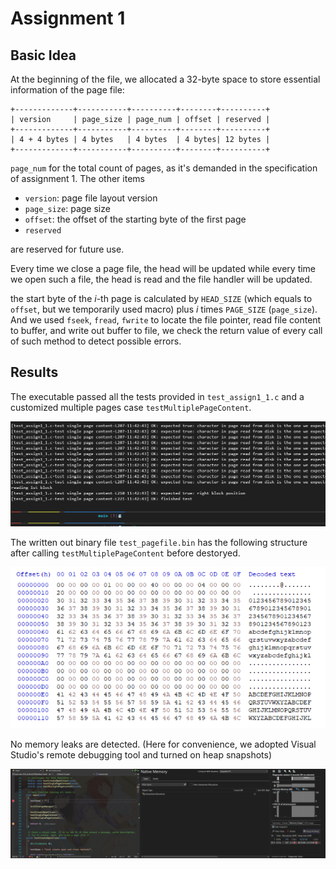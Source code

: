 # Assignment 1

## Basic Idea

At the beginning of the file, we allocated a 32-byte space to store essential information of the page file:

```text
+-------------+-----------+----------+--------+----------+
| version     | page_size | page_num | offset | reserved |
+-------------+-----------+----------+--------+----------+
| 4 + 4 bytes | 4 bytes   | 4 bytes  | 4 bytes| 12 bytes |
+-------------+-----------+----------+--------+----------+
```

`page_num` for the total count of pages, as it's demanded in the specification of assignment 1. The other items

- `version`: page file layout version
- `page_size`: page size
- `offset`: the offset of the starting byte of the first page
- `reserved`

are reserved for future use.

Every time we close a page file, the head will be updated while every time we open such a file, the head is read and the file handler will be updated.

the start byte of the $i$-th page is calculated by `HEAD_SIZE` (which equals to `offset`, but we temporarily used macro) plus $i$ times `PAGE_SIZE` (`page_size`). And we used `fseek`, `fread`, `fwrite` to locate the file pointer, read file content to buffer, and write out buffer to file, we check the return value of every call of such method to detect possible errors.

## Results

The executable passed all the tests provided in `test_assign1_1.c` and a customized multiple pages case `testMultiplePageContent`.

![result](./ass1-res.png)

The written out binary file `test_pagefile.bin` has the following structure after calling `testMultiplePageContent` before destoryed.

![test_pagefile.bin](./ass1-bin.png)

No memory leaks are detected. (Here for convenience, we adopted Visual Studio's remote debugging tool and turned on heap snapshots)

![memory leaks](./ass1-mem.png)
